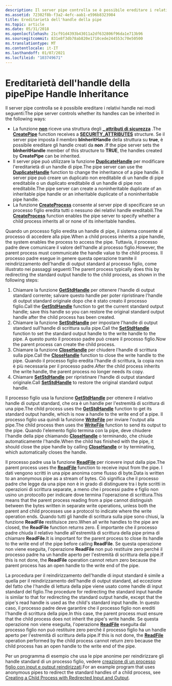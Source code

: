```yaml
---
description: Il server pipe controlla se è possibile ereditare i relativi handle nei modi seguenti.
ms.assetid: 72302f8b-f3a2-4efc-aab1-e596b8323984
title: Ereditarietà dell'handle della pipe
ms.topic: article
ms.date: 05/31/2018
ms.openlocfilehash: 21cf91d4393b43011a2df632806f96da1e713b96
ms.sourcegitcommit: 831e8f3db78ab820e1710cede244553c70e50500
ms.translationtype: MT
ms.contentlocale: it-IT
ms.lasthandoff: 01/07/2021
ms.locfileid: "103749671"
---
```

# <a name="pipe-handle-inheritance"></a><span data-ttu-id="24a7d-103">Ereditarietà dell'handle della pipe</span><span class="sxs-lookup"><span data-stu-id="24a7d-103">Pipe Handle Inheritance</span></span>

<span data-ttu-id="24a7d-104">Il server pipe controlla se è possibile ereditare i relativi handle nei modi seguenti:</span><span class="sxs-lookup"><span data-stu-id="24a7d-104">The pipe server controls whether its handles can be inherited in the following ways:</span></span>

-   <span data-ttu-id="24a7d-105">La funzione [**non**](/windows/win32/api/namedpipeapi/nf-namedpipeapi-createpipe) riceve una struttura degli [**\_ attributi di sicurezza**](/previous-versions/windows/desktop/legacy/aa379560(v=vs.85)) .</span><span class="sxs-lookup"><span data-stu-id="24a7d-105">The [**CreatePipe**](/windows/win32/api/namedpipeapi/nf-namedpipeapi-createpipe) function receives a [**SECURITY\_ATTRIBUTES**](/previous-versions/windows/desktop/legacy/aa379560(v=vs.85)) structure.</span></span> <span data-ttu-id="24a7d-106">Se il server pipe imposta il membro **bInheritHandle** della struttura su **true**, è possibile ereditare gli handle creati da **non** .</span><span class="sxs-lookup"><span data-stu-id="24a7d-106">If the pipe server sets the **bInheritHandle** member of this structure to **TRUE**, the handles created by **CreatePipe** can be inherited.</span></span>
-   <span data-ttu-id="24a7d-107">Il server pipe può utilizzare la funzione [**DuplicateHandle**](/windows/desktop/api/handleapi/nf-handleapi-duplicatehandle) per modificare l'ereditarietà di un handle di pipe.</span><span class="sxs-lookup"><span data-stu-id="24a7d-107">The pipe server can use the [**DuplicateHandle**](/windows/desktop/api/handleapi/nf-handleapi-duplicatehandle) function to change the inheritance of a pipe handle.</span></span> <span data-ttu-id="24a7d-108">Il server pipe può creare un duplicato non ereditabile di un handle di pipe ereditabile o un duplicato ereditabile di un handle di pipe non ereditabile.</span><span class="sxs-lookup"><span data-stu-id="24a7d-108">The pipe server can create a noninheritable duplicate of an inheritable pipe handle or an inheritable duplicate of a noninheritable pipe handle.</span></span>
-   <span data-ttu-id="24a7d-109">La funzione [**CreateProcess**](/windows/desktop/api/processthreadsapi/nf-processthreadsapi-createprocessa) consente al server pipe di specificare se un processo figlio eredita tutti o nessuno dei relativi handle ereditabili.</span><span class="sxs-lookup"><span data-stu-id="24a7d-109">The [**CreateProcess**](/windows/desktop/api/processthreadsapi/nf-processthreadsapi-createprocessa) function enables the pipe server to specify whether a child process inherits all or none of its inheritable handles.</span></span>

<span data-ttu-id="24a7d-110">Quando un processo figlio eredita un handle di pipe, il sistema consente al processo di accedere alla pipe.</span><span class="sxs-lookup"><span data-stu-id="24a7d-110">When a child process inherits a pipe handle, the system enables the process to access the pipe.</span></span> <span data-ttu-id="24a7d-111">Tuttavia, il processo padre deve comunicare il valore dell'handle al processo figlio.</span><span class="sxs-lookup"><span data-stu-id="24a7d-111">However, the parent process must communicate the handle value to the child process.</span></span> <span data-ttu-id="24a7d-112">Il processo padre esegue in genere questa operazione tramite il reindirizzamento dell'handle di output standard al processo figlio, come illustrato nei passaggi seguenti:</span><span class="sxs-lookup"><span data-stu-id="24a7d-112">The parent process typically does this by redirecting the standard output handle to the child process, as shown in the following steps:</span></span>

1.  <span data-ttu-id="24a7d-113">Chiamare la funzione [**GetStdHandle**](/windows/console/getstdhandle) per ottenere l'handle di output standard corrente; salvare questo handle per poter ripristinare l'handle di output standard originale dopo che è stato creato il processo figlio.</span><span class="sxs-lookup"><span data-stu-id="24a7d-113">Call the [**GetStdHandle**](/windows/console/getstdhandle) function to get the current standard output handle; save this handle so you can restore the original standard output handle after the child process has been created.</span></span>
2.  <span data-ttu-id="24a7d-114">Chiamare la funzione [**SetStdHandle**](/windows/console/setstdhandle) per impostare l'handle di output standard sull'handle di scrittura sulla pipe.</span><span class="sxs-lookup"><span data-stu-id="24a7d-114">Call the [**SetStdHandle**](/windows/console/setstdhandle) function to set the standard output handle to the write handle to the pipe.</span></span> <span data-ttu-id="24a7d-115">A questo punto il processo padre può creare il processo figlio.</span><span class="sxs-lookup"><span data-stu-id="24a7d-115">Now the parent process can create the child process.</span></span>
3.  <span data-ttu-id="24a7d-116">Chiamare la funzione [**CloseHandle**](/windows/desktop/api/handleapi/nf-handleapi-closehandle) per chiudere l'handle di scrittura sulla pipe.</span><span class="sxs-lookup"><span data-stu-id="24a7d-116">Call the [**CloseHandle**](/windows/desktop/api/handleapi/nf-handleapi-closehandle) function to close the write handle to the pipe.</span></span> <span data-ttu-id="24a7d-117">Quando il processo figlio eredita l'handle di scrittura, la copia non è più necessaria per il processo padre.</span><span class="sxs-lookup"><span data-stu-id="24a7d-117">After the child process inherits the write handle, the parent process no longer needs its copy.</span></span>
4.  <span data-ttu-id="24a7d-118">Chiamare [**SetStdHandle**](/windows/console/setstdhandle) per ripristinare l'handle di output standard originale.</span><span class="sxs-lookup"><span data-stu-id="24a7d-118">Call [**SetStdHandle**](/windows/console/setstdhandle) to restore the original standard output handle.</span></span>

<span data-ttu-id="24a7d-119">Il processo figlio usa la funzione [**GetStdHandle**](/windows/console/getstdhandle) per ottenere il relativo handle di output standard, che ora è un handle per l'estremità di scrittura di una pipe.</span><span class="sxs-lookup"><span data-stu-id="24a7d-119">The child process uses the [**GetStdHandle**](/windows/console/getstdhandle) function to get its standard output handle, which is now a handle to the write end of a pipe.</span></span> <span data-ttu-id="24a7d-120">Il processo figlio usa quindi la funzione [**WriteFile**](/windows/desktop/api/fileapi/nf-fileapi-writefile) per inviare l'output alla pipe.</span><span class="sxs-lookup"><span data-stu-id="24a7d-120">The child process then uses the [**WriteFile**](/windows/desktop/api/fileapi/nf-fileapi-writefile) function to send its output to the pipe.</span></span> <span data-ttu-id="24a7d-121">Quando l'elemento figlio termina con la pipe, deve chiudere l'handle della pipe chiamando [**CloseHandle**](/windows/desktop/api/handleapi/nf-handleapi-closehandle) o terminando, che chiude automaticamente l'handle.</span><span class="sxs-lookup"><span data-stu-id="24a7d-121">When the child has finished with the pipe, it should close the pipe handle by calling [**CloseHandle**](/windows/desktop/api/handleapi/nf-handleapi-closehandle) or by terminating, which automatically closes the handle.</span></span>

<span data-ttu-id="24a7d-122">Il processo padre usa la funzione [**ReadFile**](/windows/desktop/api/fileapi/nf-fileapi-readfile) per ricevere input dalla pipe.</span><span class="sxs-lookup"><span data-stu-id="24a7d-122">The parent process uses the [**ReadFile**](/windows/desktop/api/fileapi/nf-fileapi-readfile) function to receive input from the pipe.</span></span> <span data-ttu-id="24a7d-123">I dati vengono scritti in una pipe anonima come flusso di byte.</span><span class="sxs-lookup"><span data-stu-id="24a7d-123">Data is written to an anonymous pipe as a stream of bytes.</span></span> <span data-ttu-id="24a7d-124">Ciò significa che il processo padre che legge da una pipe non è in grado di distinguere tra i byte scritti in operazioni di scrittura separate, a meno che i processi padre e figlio non usino un protocollo per indicare dove termina l'operazione di scrittura.</span><span class="sxs-lookup"><span data-stu-id="24a7d-124">This means that the parent process reading from a pipe cannot distinguish between the bytes written in separate write operations, unless both the parent and child processes use a protocol to indicate where the write operation ends.</span></span> <span data-ttu-id="24a7d-125">Quando tutti gli handle di scrittura sulla pipe sono chiusi, la funzione **ReadFile** restituisce zero.</span><span class="sxs-lookup"><span data-stu-id="24a7d-125">When all write handles to the pipe are closed, the **ReadFile** function returns zero.</span></span> <span data-ttu-id="24a7d-126">È importante che il processo padre chiuda il relativo handle all'estremità di scrittura della pipe prima di chiamare **ReadFile**.</span><span class="sxs-lookup"><span data-stu-id="24a7d-126">It is important for the parent process to close its handle to the write end of the pipe before calling **ReadFile**.</span></span> <span data-ttu-id="24a7d-127">Se questa operazione non viene eseguita, l'operazione **ReadFile** non può restituire zero perché il processo padre ha un handle aperto per l'estremità di scrittura della pipe.</span><span class="sxs-lookup"><span data-stu-id="24a7d-127">If this is not done, the **ReadFile** operation cannot return zero because the parent process has an open handle to the write end of the pipe.</span></span>

<span data-ttu-id="24a7d-128">La procedura per il reindirizzamento dell'handle di input standard è simile a quella per il reindirizzamento dell'handle di output standard, ad eccezione del fatto che l'handle di lettura della pipe viene usato come handle di input standard del figlio.</span><span class="sxs-lookup"><span data-stu-id="24a7d-128">The procedure for redirecting the standard input handle is similar to that for redirecting the standard output handle, except that the pipe's read handle is used as the child's standard input handle.</span></span> <span data-ttu-id="24a7d-129">In questo caso, il processo padre deve garantire che il processo figlio non erediti l'handle di scrittura della pipe.</span><span class="sxs-lookup"><span data-stu-id="24a7d-129">In this case, the parent process must ensure that the child process does not inherit the pipe's write handle.</span></span> <span data-ttu-id="24a7d-130">Se questa operazione non viene eseguita, l'operazione [**ReadFile**](/windows/desktop/api/fileapi/nf-fileapi-readfile) eseguita dal processo figlio non può restituire zero perché il processo figlio ha un handle aperto per l'estremità di scrittura della pipe.</span><span class="sxs-lookup"><span data-stu-id="24a7d-130">If this is not done, the [**ReadFile**](/windows/desktop/api/fileapi/nf-fileapi-readfile) operation performed by the child process cannot return zero because the child process has an open handle to the write end of the pipe.</span></span>

<span data-ttu-id="24a7d-131">Per un programma di esempio che usa le pipe anonime per reindirizzare gli handle standard di un processo figlio, vedere [creazione di un processo figlio con input e output reindirizzati](/windows/desktop/ProcThread/creating-a-child-process-with-redirected-input-and-output).</span><span class="sxs-lookup"><span data-stu-id="24a7d-131">For an example program that uses anonymous pipes to redirect the standard handles of a child process, see [Creating a Child Process with Redirected Input and Output](/windows/desktop/ProcThread/creating-a-child-process-with-redirected-input-and-output).</span></span>

 

 
